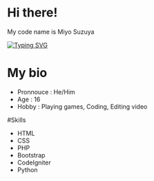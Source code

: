 
# Hi there!

<p>My code name is Miyo Suzuya</p>

<a href="https://git.io/typing-svg"><img src="https://readme-typing-svg.demolab.com?font=Fira+Code&pause=1000&color=F7F7F7&width=435&lines=I'm+Programmer;I'm+Editor+Video" alt="Typing SVG" /></a>

# My bio
<ul>
  <li>Pronnouce   : He/Him</li>
  <li>Age         : 16</li>
  <li>Hobby       : Playing games, Coding, Editing video</li>
</ul>

#Skills
<ul>
  <li>HTML</li>
  <li>CSS</li>
  <li>PHP</li>
  <li>Bootstrap</li>
  <li>CodeIgniter</li>
  <li>Python</li>
</ul>

